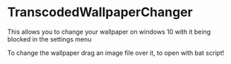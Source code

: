 # TranscodedWallpaperChanger
This allows you to change your wallpaper on windows 10 with it being blocked in the settings menu


To change the wallpaper drag an image file over it, to open with bat script!
